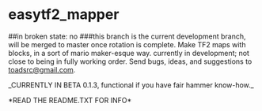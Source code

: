 # easytf2_mapper
##in broken state: no
###this branch is the current development branch, will be merged to master once rotation is complete.
Make TF2 maps with blocks, in a sort of mario maker-esque way. currently in development; not close to being in fully working order. Send bugs, ideas, and suggestions to toadsrc@gmail.com.
<p>
_CURRENTLY IN BETA 0.1.3, functional if you have fair hammer know-how._
<p>
*READ THE README.TXT FOR INFO*
